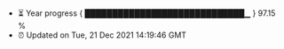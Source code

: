 - ⏳ Year progress { █████████████████████████████▁ } 97.15 %
- ⏰ Updated on Tue, 21 Dec 2021 14:19:46 GMT

